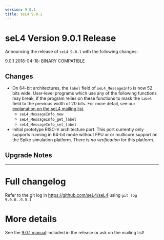 ```yaml
---
version: 9.0.1
title: seL4 9.0.1
---
```


# seL4 Version 9.0.1 Release
 Announcing the release of `seL4 9.0.1` with the following changes:

9.0.1 2018-04-18: BINARY COMPATIBLE

## Changes
 * On 64-bit architectures, the `label` field of `seL4_MessageInfo` is now 52 bits wide. User-level programs
   which use any of the following functions may break, if the program relies on these functions to mask the
   `label` field to the previous width of 20 bits. For more detail, see our
   [explanation on the seL4 mailing list](https://sel4.systems/pipermail/devel/2018-April/001934.html).
     - `seL4_MessageInfo_new`
     - `seL4_MessageInfo_get_label`
     - `seL4_MessageInfo_set_label`
 * Initial prototype RISC-V architecture port. This port currently only supports running in 64-bit mode without FPU or
   or multicore support on the Spike simulation platform. There is *no verification* for this platform.

## Upgrade Notes
---


# Full changelog
 Refer to the git log in
<https://github.com/seL4/seL4> using `git log 9.0.0..9.0.1`

# More details
 See the
[9.0.1 manual](https://sel4.systems/Info/Docs/seL4-manual-9.0.1.pdf) included in the release or ask on the mailing list!
